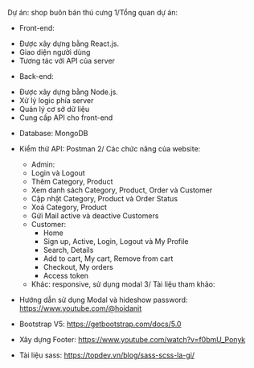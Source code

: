 Dự án: shop buôn bán thú cưng
1/Tổng quan dự án:
 - Front-end: 
+ Được xây dựng bằng React.js. 
+ Giao diện người dùng  
+ Tương tác với API của server 
 - Back-end: 
+ Được xây dựng bằng Node.js.  
+ Xử lý logic phía server 
+ Quản lý cơ sở dữ liệu  
+ Cung cấp API cho front-end
 - Database: MongoDB
 - Kiểm thử API: Postman
2/ Các chức năng của website:
   - Admin:
    + Login và Logout
    + Thêm Category, Product
    + Xem danh sách Category, Product, Order và Customer
    + Cập nhật Category, Product và Order Status
    + Xoá Category, Product
    + Gửi Mail active và deactive Customers
   - Customer:
     + Home
     + Sign up, Active, Login, Logout và My Profile
     + Search, Details
     + Add to cart, My cart, Remove from cart
     + Checkout, My orders
     + Access token
    - Khác: responsive, sử dụng modal
 3/ Tài liệu tham khảo:
 - Hướng dẫn sử dụng Modal và hideshow password: https://www.youtube.com/@hoidanit
 
 - Bootstrap V5: https://getbootstrap.com/docs/5.0 
 
 - Xây dựng Footer: https://www.youtube.com/watch?v=f0bmU_Ponyk 
 
 - Tài liệu sass: https://topdev.vn/blog/sass-scss-la-gi/
 



